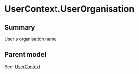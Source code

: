 # UserContext.UserOrganisation

## Summary

User's organisation name

## Parent model

See: [UserContext](UserContext.md)